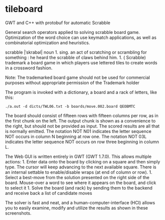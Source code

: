 # tileboard

GWT and C++ with protobuf for automatic Scrabble

General search operators applied to solving scrabble board game. Optimization of the word choice can use keymatch applications, as well as combinatorial optimization and heuristics.

scrabble |ˈskrabəl| noun 1. sing. an act of scratching or scrambling for something : he heard the scrabble of claws behind him. 1. ( Scrabble) trademark a board game in which players use lettered tiles to create words in a crossword fashion.

Note: The trademarked board game should not be used for commercial purposes without appropriate permission of the Trademark holder

The program is invoked with a dictionary, a board and a rack of letters, like this:

```
./a.out -d dicts/TWL06.txt -b boards/move.002.board QEOBMTC
```

The board should consist of fifteen rows with fifteen columns per row, as in the first chunk on the left. The output chunk is shown as a convenience to the right, but should not be provided as input. The scored results are all that is normally emitted. The notation NOT N01 indicates the letter sequence NOT occurs in column N beginning at row one. The notation NOT 03L indicates the letter sequence NOT occurs on row three beginning in column L.

The Web GUI is written entirely in GWT (GWT 1.7.0). This allows multiple actions: 1. Enter data onto the board by clicking on a square and then simply type. The cursor will keep advancing to the next available square. There is an internal settable to enable/disable wraps (at end of column or row). 1. Select a best-move from the solution presented on the right side of the board. Mouse-over a word to see where it appears on the board, and click to select it 1. Solve the board (and rack) by sending them to the backend and receive back a list of candidate moves

The solver is fast and neat, and a human-computer-interface (HCI) allows you to easily examine, modify and utilize the results as shown in these screenshots.
